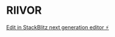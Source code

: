 # RIIVOR

[Edit in StackBlitz next generation editor ⚡️](https://stackblitz.com/~/github.com/Harsh-Kushwaha-75/RIIVOR)